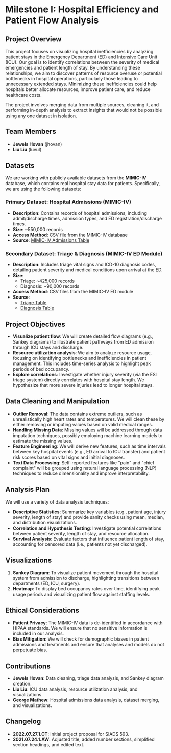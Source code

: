 # **Milestone I: Hospital Efficiency and Patient Flow Analysis**

## **Project Overview**
This project focuses on visualizing hospital inefficiencies by analyzing patient stays in the Emergency Department (ED) and Intensive Care Unit (ICU). Our goal is to identify correlations between the severity of medical emergencies and patient length of stay. By understanding these relationships, we aim to discover patterns of resource overuse or potential bottlenecks in hospital operations, particularly those leading to unnecessary extended stays. Minimizing these inefficiencies could help hospitals better allocate resources, improve patient care, and reduce healthcare costs.

The project involves merging data from multiple sources, cleaning it, and performing in-depth analysis to extract insights that would not be possible using any one dataset in isolation.

## **Team Members**
- **Jewels Hovan** (jhovan)
- **Liu Liu** (luvul)

## **Datasets**
We are working with publicly available datasets from the **MIMIC-IV** database, which contains real hospital stay data for patients. Specifically, we are using the following datasets:

### **Primary Dataset: Hospital Admissions (MIMIC-IV)**
- **Description**: Contains records of hospital admissions, including admit/discharge times, admission types, and ED registration/discharge times.
- **Size**: ~550,000 records
- **Access Method**: CSV file from the MIMIC-IV database
- **Source**: [MIMIC-IV Admissions Table](https://mimic.mit.edu/docs/iv/modules/hosp/admissions/)

### **Secondary Dataset: Triage & Diagnosis (MIMIC-IV ED Module)**
- **Description**: Includes triage vital signs and ICD-10 diagnosis codes, detailing patient severity and medical conditions upon arrival at the ED.
- **Size**: 
  - Triage: ~425,000 records
  - Diagnosis: ~90,000 records
- **Access Method**: CSV files from the MIMIC-IV ED module
- **Source**: 
  - [Triage Table](https://mimic.mit.edu/docs/iv/modules/ed/triage/)
  - [Diagnosis Table](https://mimic.mit.edu/docs/iv/modules/ed/diagnosis/)

## **Project Objectives**
- **Visualize patient flow**: We will create detailed flow diagrams (e.g., Sankey diagrams) to illustrate patient pathways from ED admission through ICU stays and discharge.
- **Resource utilization analysis**: We aim to analyze resource usage, focusing on identifying bottlenecks and inefficiencies in patient management. This includes time-series analysis to highlight peak periods of bed occupancy.
- **Explore correlations**: Investigate whether injury severity (via the ESI triage system) directly correlates with hospital stay length. We hypothesize that more severe injuries lead to longer hospital stays.

## **Data Cleaning and Manipulation**
- **Outlier Removal**: The data contains extreme outliers, such as unrealistically high heart rates and temperatures. We will clean these by either removing or imputing values based on valid medical ranges.
- **Handling Missing Data**: Missing values will be addressed through data imputation techniques, possibly employing machine learning models to estimate the missing values.
- **Feature Engineering**: We will derive new features, such as time intervals between key hospital events (e.g., ED arrival to ICU transfer) and patient risk scores based on vital signs and initial diagnoses.
- **Text Data Processing**: Self-reported features like "pain" and "chief complaint" will be grouped using natural language processing (NLP) techniques to reduce dimensionality and improve interpretability.

## **Analysis Plan**
We will use a variety of data analysis techniques:
- **Descriptive Statistics**: Summarize key variables (e.g., patient age, injury severity, length of stay) and provide sanity checks using mean, median, and distribution visualizations.
- **Correlation and Hypothesis Testing**: Investigate potential correlations between patient severity, length of stay, and resource allocation.
- **Survival Analysis**: Evaluate factors that influence patient length of stay, accounting for censored data (i.e., patients not yet discharged).
  
## **Visualizations**
1. **Sankey Diagram**: To visualize patient movement through the hospital system from admission to discharge, highlighting transitions between departments (ED, ICU, surgery).
2. **Heatmap**: To display bed occupancy rates over time, identifying peak usage periods and visualizing patient flow against staffing levels.

## **Ethical Considerations**
- **Patient Privacy**: The MIMIC-IV data is de-identified in accordance with HIPAA standards. We will ensure that no sensitive information is included in our analysis.
- **Bias Mitigation**: We will check for demographic biases in patient admissions and treatments and ensure that analyses and models do not perpetuate bias.

## **Contributions**
- **Jewels Hovan**: Data cleaning, triage data analysis, and Sankey diagram creation.
- **Liu Liu**: ICU data analysis, resource utilization analysis, and visualizations.
- **George Mathew**: Hospital admissions data analysis, dataset merging, and visualizations.

## **Changelog**
- **2022.07.27.1.CT**: Initial project proposal for SIADS 593.
- **2021.07.24.1.AW**: Adjusted title, added number sections, simplified section headings, and edited text.
